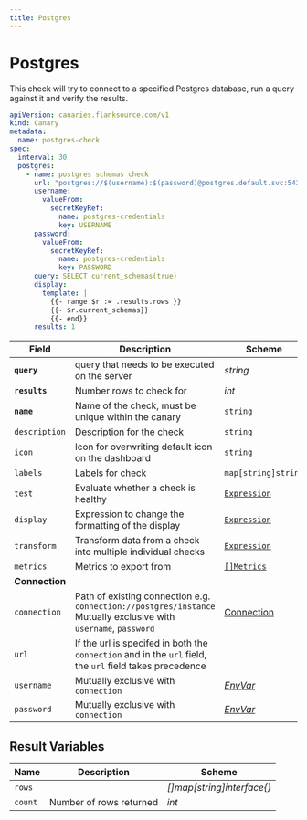 ```yaml
---
title: Postgres
---
```


# <Icon name="postgres"/> Postgres

This check will try to connect to a specified Postgres database, run a query against it and verify the results.

```yaml
apiVersion: canaries.flanksource.com/v1
kind: Canary
metadata:
  name: postgres-check
spec:
  interval: 30
  postgres:
    - name: postgres schemas check
      url: "postgres://$(username):$(password)@postgres.default.svc:5432/postgres?sslmode=disable"
      username:
        valueFrom:
          secretKeyRef:
            name: postgres-credentials
            key: USERNAME
      password:
        valueFrom:
          secretKeyRef:
            name: postgres-credentials
            key: PASSWORD
      query: SELECT current_schemas(true)
      display:
        template: |
          {{- range $r := .results.rows }}
          {{- $r.current_schemas}}
          {{- end}}
      results: 1
```

| Field | Description | Scheme | Required |
| ----- | ----------- | ------ | -------- |
| **`query`** | query that needs to be executed on the server | *string* | Yes |
| **`results`** | Number rows to check for | *int* | Yes |
| **`name`**    | Name of the check, must be unique within the canary         | `string`                                     | Yes      |
| `description` | Description for the check                                   | `string`                                     |          |
| `icon`        | Icon for overwriting default icon on the dashboard          | `string`                                     |          |
| `labels`      | Labels for check                                            | `map[string]string`                          |          |
| `test`        | Evaluate whether a check is healthy                         | [`Expression`](/concepts/health-evaluation)  |          |
| `display`     | Expression to change the formatting of the display          | [`Expression`](/concepts/display-formatting) |          |
| `transform`   | Transform data from a check into multiple individual checks | [`Expression`](/concepts/transforms)          |          |
| `metrics`     | Metrics to export from                                      | [`[]Metrics`](/concepts/metrics-exporter)    |          |
| **Connection** |  |  | |
| `connection` | Path of existing connection e.g. `connection://postgres/instance` Mutually exclusive with `username`, `password` <br/> <Commercial/> | [Connection](../../concepts/connections) | |
| `url` | If the url is specifed in both the `connection` and in the `url` field, the `url` field takes precedence |  | |
| `username` | Mutually exclusive with `connection` | [*EnvVar*](../../concepts/authentication/#envvar) | |
| `password` | Mutually exclusive with `connection` | [*EnvVar*](../../concepts/authentication/#envvar) | |

## Result Variables

| Name    | Description             | Scheme                     |
| ------- | ----------------------- | -------------------------- |
| `rows`  |                         | *[]map[string]interface{}* |
| `count` | Number of rows returned | *int*                      |
